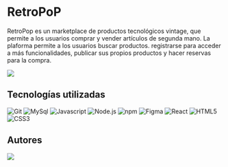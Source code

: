 # RetroPoP

RetroPop es un marketplace de productos tecnológicos vintage, que permite a los usuarios comprar y vender artículos de segunda mano. La plaforma permite a los usuarios buscar productos. registrarse para acceder a más funcionalidades, publicar sus propios productos y hacer reservas para la compra.

<p align="left">
  <img src="https://img.shields.io/badge/STATUS-EN%20DESARROLLO-green">
</p>

## Tecnologías utilizadas
![Git](	https://img.shields.io/badge/GIT-E44C30?style=for-the-badge&logo=git&logoColor=white)
![MySql](https://img.shields.io/badge/MySQL-005C84?style=for-the-badge&logo=mysql&logoColor=white)
![Javascript](https://img.shields.io/badge/JavaScript-323330?style=for-the-badge&logo=javascript&logoColor=F7DF1E)
![Node.js](https://img.shields.io/badge/Node%20js-339933?style=for-the-badge&logo=nodedotjs&logoColor=white)
![npm](https://img.shields.io/badge/npm-CB3837?style=for-the-badge&logo=npm&logoColor=wProject_X)
![Figma](https://img.shields.io/badge/figma-%A435F0.svg?style=for-the-badge&logo=figma&logoColor=white)
![React](https://img.shields.io/badge/react-%2320232a.svg?style=for-the-badge&logo=react&logoColor=%2361DAFB)
![HTML5](https://img.shields.io/badge/html5-%23E34F26.svg?style=for-the-badge&logo=html5&logoColor=white)
![CSS3](https://img.shields.io/badge/css3-%231572B6.svg?style=for-the-badge&logo=css3&logoColor=white)

## Autores
<a href="https://github.com/FlorPManzano/RetroPoP/graphs/contributors">
  <img src="https://contrib.rocks/image?repo=FlorPManzano/RetroPoP" />
</a>



